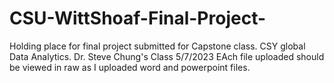 # CSU-WittShoaf-Final-Project-
Holding place for final project submitted for Capstone class. CSY global Data Analytics. Dr. Steve Chung's Class 5/7/2023
EAch file uploaded should be viewed in raw as I uploaded word and powerpoint files. 
